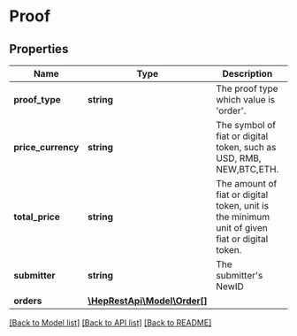 # Proof

## Properties
Name | Type | Description | Notes
------------ | ------------- | ------------- | -------------
**proof_type** | **string** | The proof type which value is &#39;order&#39;. | 
**price_currency** | **string** | The symbol of fiat or digital token, such as USD, RMB, NEW,BTC,ETH. | 
**total_price** | **string** | The amount of fiat or digital token, unit is the minimum unit of given fiat or digital token. | 
**submitter** | **string** | The submitter&#39;s NewID | 
**orders** | [**\HepRestApi\Model\Order[]**](Order.md) |  | 

[[Back to Model list]](../README.md#documentation-for-models) [[Back to API list]](../README.md#documentation-for-api-endpoints) [[Back to README]](../README.md)


